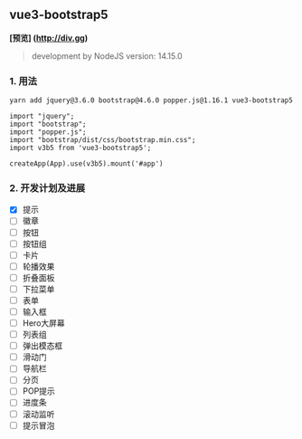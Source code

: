 ## vue3-bootstrap5
**[预览] (http://div.gg)**
> development by NodeJS version: 14.15.0

### 1. 用法
```
yarn add jquery@3.6.0 bootstrap@4.6.0 popper.js@1.16.1 vue3-bootstrap5
```

```
import "jquery";
import "bootstrap";
import "popper.js";
import "bootstrap/dist/css/bootstrap.min.css";
import v3b5 from 'vue3-bootstrap5';

createApp(App).use(v3b5).mount('#app')
```

### 2. 开发计划及进展
- [x] 提示
- [ ] 徽章
- [ ] 按钮
- [ ] 按钮组
- [ ] 卡片
- [ ] 轮播效果
- [ ] 折叠面板
- [ ] 下拉菜单
- [ ] 表单
- [ ] 输入框
- [ ] Hero大屏幕
- [ ] 列表组
- [ ] 弹出模态框
- [ ] 滑动门
- [ ] 导航栏
- [ ] 分页
- [ ] POP提示
- [ ] 进度条
- [ ] 滚动监听
- [ ] 提示冒泡